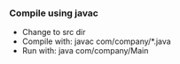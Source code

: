 ### Compile using javac ###

- Change to src dir
- Compile with: javac com/company/*.java
- Run with: java com/company/Main
